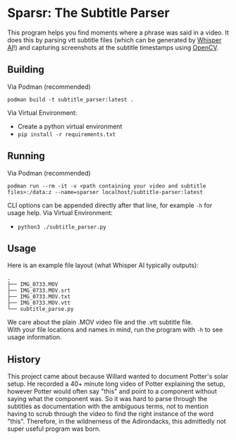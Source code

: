 # Sparsr: The Subtitle Parser
This program helps you find moments where a phrase was said in a video. It does this by parsing vtt subtitle files (which can be generated by [Whisper AI](https://whisper.ai/)!) and capturing screenshots at the subtitle timestamps using [OpenCV](https://opencv.org/).

## Building
Via Podman (recommended)
```
podman build -t subtitle_parser:latest .
```
Via Virtual Environment:
- Create a python virtual environment
- `pip install -r requirements.txt`
## Running
Via Podman (recommended)
```
podman run --rm -it -v <path containing your video and subtitle files>:/data:z --name=sparser localhost/subtitle-parser:latest
```
CLI options can be appended directly after that line, for example `-h` for usage help.
Via Virtual Environment:
- `python3 ./subtitle_parser.py`


## Usage
Here is an example file layout (what Whisper AI typically outputs):
```
.
├── IMG_0733.MOV
├── IMG_0733.MOV.srt
├── IMG_0733.MOV.txt
├── IMG_0733.MOV.vtt
└── subtitle_parse.py
```
We care about the plain .MOV video file and the .vtt subtitle file.  
With your file locations and names in mind, run the program with `-h` to see usage information.


## History
This project came about because Willard wanted to document Potter's solar setup. He recorded a 40+ minute long video of Potter explaining the setup, however Potter would often say "this" and point to a component without saying what the component was. So it was hard to parse through the subtitles as documentation with the ambiguous terms, not to mention having to scrub through the video to find the right instance of the word "this". Therefore, in the wildnerness of the Adirondacks, this admittedly not super useful program was born.
